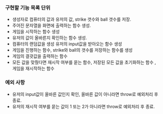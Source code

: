 ### 구현할 기능 목록 단위
- 생성자로 컴퓨터의 값과 유저의 값, strike 갯수와 ball 갯수를 저장.
- 주어진 문자열을 화면에 출력하는 함수 생성.
- 게임을 시작하는 함수 생성
- 유저의 값이 올바른지 확인하는 함수 생성.
- 컴퓨터의 랜덤값을 생성 유저의 input값을 받아오는 함수 생성
- 게임을 진행하는 함수, strike와 ball의 갯수를 저장하는 함수를 생성
- 게임의 결괏값을 출력하는 함수
- 모든 값을 맞췄다면 재시작 여부를 묻는 함수, 저장된 모든 값을 초기화하는 함수 ,게임을 재시작하는 함수

### 예외 사항
- 유저의 input값이 올바른 값인지 확인, 올바른 값이 아니라면 throw로 예외처리 후 종료.
- 유저의 재시작 여부를 묻는 값이 1 또는 2가 아니라면 throw로 예외처리 후 종료.